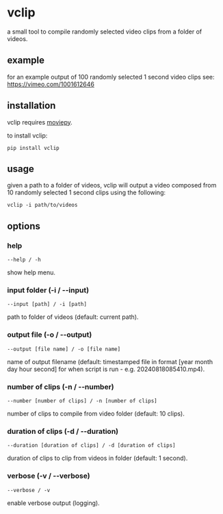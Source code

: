 # vclip

a small tool to compile randomly selected video clips from a folder of videos.

## example

for an example output of 100 randomly selected 1 second video clips see: https://vimeo.com/1001612646

## installation

vclip requires [moviepy](https://pypi.org/project/moviepy/).

to install vclip:

    pip install vclip

## usage

given a path to a folder of videos, vclip will output a video composed from 10 randomly selected 1 second clips using the following:

    vclip -i path/to/videos

## options

### help

    --help / -h

show help menu.

### input folder (-i / --input)

    --input [path] / -i [path]

path to folder of videos (default: current path).

### output file (-o / --output)

    --output [file name] / -o [file name]

name of output filename (default: timestamped file in format [year month day hour second] for when script is run - e.g. 20240818085410.mp4).

### number of clips (-n / --number)

    --number [number of clips] / -n [number of clips]

number of clips to compile from video folder (default: 10 clips).

### duration of clips (-d / --duration)

    --duration [duration of clips] / -d [duration of clips]

duration of clips to clip from videos in folder (default: 1 second).

### verbose (-v / --verbose)

    --verbose / -v

enable verbose output (logging).
